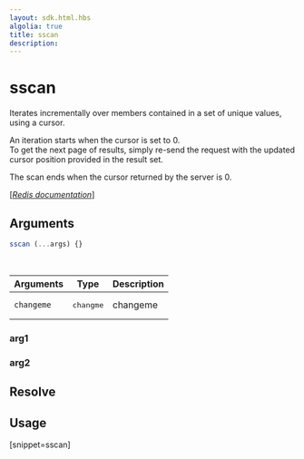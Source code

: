 ```yaml
---
layout: sdk.html.hbs
algolia: true
title: sscan
description:
---
```


# sscan


Iterates incrementally over members contained in a set of unique values, using a cursor.

An iteration starts when the cursor is set to 0.  
To get the next page of results, simply re-send the request with the updated cursor position provided in the result set.  

The scan ends when the cursor returned by the server is 0.

[[_Redis documentation_]](https://redis.io/commands/sscan)

## Arguments

```js
sscan (...args) {}

```

<br/>

| Arguments    | Type    | Description |
|--------------|---------|-------------|
| ``changeme`` | <pre>changme</pre> | changeme    |

### arg1

### arg2

## Resolve

## Usage

[snippet=sscan]
